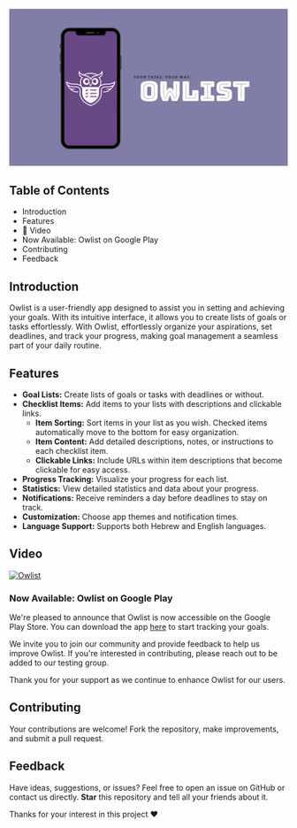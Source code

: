 ![Image Alt Text](ReadmeAssets/appCover.png)

## Table of Contents
- Introduction
- Features
- 🎥 Video
- Now Available: Owlist on Google Play
- Contributing
- Feedback

## Introduction
Owlist is a user-friendly app designed to assist you in setting and achieving your goals. With its intuitive interface, it allows you to create lists of goals or tasks effortlessly.
With Owlist, effortlessly organize your aspirations, set deadlines, and track your progress, making goal management a seamless part of your daily routine.

## Features
- **Goal Lists:** Create lists of goals or tasks with deadlines or without.
-  **Checklist Items:** Add items to your lists with descriptions and clickable links.
    - **Item Sorting:** Sort items in your list as you wish. Checked items automatically move to the bottom for easy organization.
    -  **Item Content:** Add detailed descriptions, notes, or instructions to each checklist item.
    -  **Clickable Links:** Include URLs within item descriptions that become clickable for easy access.
- **Progress Tracking:** Visualize your progress for each list.
- **Statistics:** View detailed statistics and data about your progress.
- **Notifications:** Receive reminders a day before deadlines to stay on track.
- **Customization:** Choose app themes and notification times.
- **Language Support:** Supports both Hebrew and English languages.

## Video

[![Owlist](https://img.youtube.com/vi/EV7poyW58cg/0.jpg)](https://www.youtube.com/watch?v=EV7poyW58cg "Owlist")

### Now Available: Owlist on Google Play
We're pleased to announce that Owlist is now accessible on the Google Play Store. You can download the app [here](https://play.google.com/store/apps/details?id=com.yinonhdev.owlist&pcampaignid=web_share) to start tracking your goals.

We invite you to join our community and provide feedback to help us improve Owlist. If you're interested in contributing, please reach out to be added to our testing group.

Thank you for your support as we continue to enhance Owlist for our users.


## Contributing
Your contributions are welcome! Fork the repository, make improvements, and submit a pull request.

## Feedback
Have ideas, suggestions, or issues? Feel free to open an issue on GitHub or contact us directly.
**Star**  this repository and tell all your friends about it.

Thanks for your interest in this project ❤️
